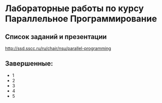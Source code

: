 # Лабораторные работы по курсу Параллельное Программирование

## Список заданий и презентации

http://ssd.sscc.ru/ru/chair/nsu/parallel-programming

## Завершенные:

- 1
- 2
- 3
- 4
- 5

